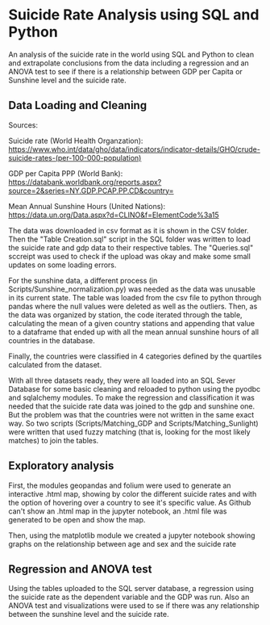 # Suicide Rate Analysis using SQL and Python

An analysis of the suicide rate in the world using SQL and Python to clean and extrapolate conclusions from the data including a regression and an ANOVA test to see if there is a relationship between GDP per Capita or Sunshine level and the suicide rate.

## Data Loading and Cleaning

Sources:

Suicide rate (World Health Organzation): https://www.who.int/data/gho/data/indicators/indicator-details/GHO/crude-suicide-rates-(per-100-000-population)

GDP per Capita PPP (World Bank): https://databank.worldbank.org/reports.aspx?source=2&series=NY.GDP.PCAP.PP.CD&country=

Mean Annual Sunshine Hours (United Nations): https://data.un.org/Data.aspx?d=CLINO&f=ElementCode%3a15


The data was downloaded in csv format as it is shown in the CSV folder. Then the "Table Creation.sql" script in the SQL folder was written to load the suicide rate and gdp data to their respective tables. The "Queries.sql" sccreipt was used to check if the upload was okay and make some small updates on some loading errors. 

For the sunshine data, a different process (in Scripts/Sunshine_normalization.py) was needed as the data was unusable in its current state. The table was loaded from the csv file to python through pandas where the null values were deleted as well as the outliers. Then, as the data was organized by station, the code iterated through the table, calculating the mean of a given country stations and appending that value to a dataframe that ended up with all the mean annual sunshine hours of all countries in the database.

Finally, the countries were classified in 4 categories defined by the quartiles calculated from the dataset.

With all three datasets ready, they were all loaded into an SQL Sever Database for some basic cleaning and reloaded to python using the pyodbc and sqlalchemy modules. To make the regression and classification it was needed that the suicide rate data was joined to the gdp and sunshine one. But the problem was that the countries were not written in the same exact way. So two scripts (Scripts/Matching_GDP and Scripts/Matching_Sunlight) were written that used fuzzy matching (that is, looking for the most likely matches) to join the tables. 

## Exploratory analysis

First, the modules geopandas and folium were used to generate an interactive .html map, showing by color the different suicide rates and with the option of hovering over a country to see it's specific value. As Github can't show an .html map in the jupyter notebook, an .html file was generated to be open and show the map.

Then, using the matplotlib module we created a jupyter notebook showing graphs on the relationship between age and sex and the suicide rate

## Regression and ANOVA test

Using the tables uploaded to the SQL server database, a regression using the suicide rate as the dependent variable and the GDP was run. Also an ANOVA test and visualizations were used to se if there was any relationship between the sunshine level and the suicide rate.

